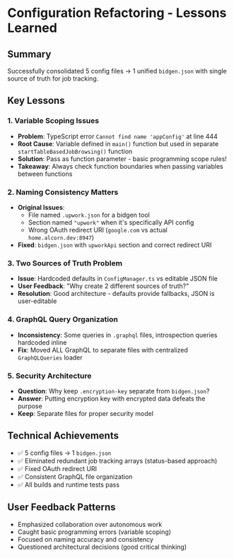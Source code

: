# Configuration Refactoring - Lessons Learned

## Summary
Successfully consolidated 5 config files → 1 unified `bidgen.json` with single source of truth for job tracking.

## Key Lessons

### 1. **Variable Scoping Issues**
- **Problem**: TypeScript error `Cannot find name 'appConfig'` at line 444
- **Root Cause**: Variable defined in `main()` function but used in separate `startTableBasedJobBrowsing()` function
- **Solution**: Pass as function parameter - basic programming scope rules!
- **Takeaway**: Always check function boundaries when passing variables between functions

### 2. **Naming Consistency Matters**
- **Original Issues**: 
  - File named `.upwork.json` for a bidgen tool
  - Section named `"upwork"` when it's specifically API config
  - Wrong OAuth redirect URI (`google.com` vs actual `home.alcorn.dev:8947`)
- **Fixed**: `bidgen.json` with `upworkApi` section and correct redirect URI

### 3. **Two Sources of Truth Problem**
- **Issue**: Hardcoded defaults in `ConfigManager.ts` vs editable JSON file
- **User Feedback**: "Why create 2 different sources of truth?"
- **Resolution**: Good architecture - defaults provide fallbacks, JSON is user-editable

### 4. **GraphQL Query Organization**
- **Inconsistency**: Some queries in `.graphql` files, introspection queries hardcoded inline
- **Fix**: Moved ALL GraphQL to separate files with centralized `GraphQLQueries` loader

### 5. **Security Architecture**
- **Question**: Why keep `.encryption-key` separate from `bidgen.json`?
- **Answer**: Putting encryption key with encrypted data defeats the purpose
- **Keep**: Separate files for proper security model

## Technical Achievements
- ✅ 5 config files → 1 `bidgen.json`
- ✅ Eliminated redundant job tracking arrays (status-based approach)
- ✅ Fixed OAuth redirect URI 
- ✅ Consistent GraphQL file organization
- ✅ All builds and runtime tests pass

## User Feedback Patterns
- Emphasized collaboration over autonomous work
- Caught basic programming errors (variable scoping)
- Focused on naming accuracy and consistency
- Questioned architectural decisions (good critical thinking)